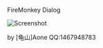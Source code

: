FireMonkey Dialog

![Screenshot](https://raw.github.com/OneChen/FrameDialog/master/FrameDialog.png)

by [龟山]Aone QQ:1467948783
